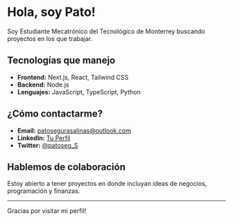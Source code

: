 # Hola, soy Pato! 

Soy Estudiante Mecatrónico del Tecnológico de Monterrey buscando proyectos en los que trabajar. 

##  Tecnologías que manejo
- **Frontend:** Next.js, React, Tailwind CSS
- **Backend:** Node.js
- **Lenguajes:** JavaScript, TypeScript, Python

## ¿Cómo contactarme?
- **Email:** patosegurasalinas@outlook.com
- **LinkedIn:** [Tu Perfil](https://www.linkedin.com/in/tu-perfil)
- **Twitter:** [@patoseg_S](https://x.com/patoseg_S)

##  Hablemos de colaboración
Estoy abierto a tener proyectos en donde incluyan ideas de negocios, programación y finanzas.

---

Gracias por visitar mi perfil!
